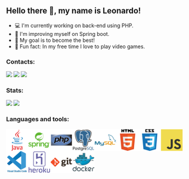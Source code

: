 <h2>Hello there 👋, my name is Leonardo!</h2>

- 💻 I'm currently working on back-end using PHP.
- 🌱 I'm improving myself on Spring boot.
- 🏁 My goal is to become the best!
- 🌟 Fun fact: In my free time I love to play video games.
<!-- - ➕ For more information click <a href='https://LeonardoPinheiroLacerda.github.io'>here</a>. -->

<h3>Contacts: </h3>
<div>
  <a href='mailto:leon.lacerda2015@gmail.com' target="_blank"><img src='https://img.shields.io/badge/Gmail-D14836?style=for-the-badge&logo=gmail&logoColor=white'></a>
  <a href='https://www.linkedin.com/in/leonardo-pinheiro-lacerda-343768156/' target="_blank"><img src='https://img.shields.io/badge/LinkedIn-0077B5?style=for-the-badge&logo=linkedin&logoColor=white'/></a>
  <a href='https://api.whatsapp.com/send?phone=5511953248804' target="_blank"><img src='https://img.shields.io/badge/WhatsApp-25D366?style=for-the-badge&logo=whatsapp&logoColor=white'/></a>
</div>

<h3>Stats:</h3>

<div>
  <img src='https://github-readme-stats.vercel.app/api?username=LeonardoPinheiroLacerda&theme=dracula&show_icons=true' height='200px'>
  <img src='https://github-readme-stats.vercel.app/api/top-langs/?username=LeonardoPinheiroLacerda&theme=dracula&layout=compact' height='200px'>
</div>

<h3>Languages and tools:</h3>

<div>
  <img src='https://github.com/devicons/devicon/blob/master/icons/java/java-original-wordmark.svg' height='60px' align='left'/> 
  <img src='https://github.com/devicons/devicon/blob/master/icons/spring/spring-original-wordmark.svg' height='60px' align='left'/> 
  <img src='https://github.com/devicons/devicon/blob/master/icons/php/php-original.svg' height='60px' align='left'/>
  <img src='https://github.com/devicons/devicon/blob/master/icons/postgresql/postgresql-original-wordmark.svg' height='60px' align='left'/>
  <img src='https://github.com/devicons/devicon/blob/master/icons/mysql/mysql-original-wordmark.svg' height='60px' align='left'/>
  <img src='https://github.com/devicons/devicon/blob/master/icons/html5/html5-original-wordmark.svg' height='60px' align='left'/>
  <img src='https://github.com/devicons/devicon/blob/master/icons/css3/css3-original-wordmark.svg' height='60px' align='left'/>
  <img src='https://github.com/devicons/devicon/blob/master/icons/javascript/javascript-original.svg' height='60px' align='left'/>
  <img src='https://github.com/devicons/devicon/blob/master/icons/vscode/vscode-original-wordmark.svg' height='60px' align='left'/>
  <img src='https://github.com/devicons/devicon/blob/master/icons/heroku/heroku-original-wordmark.svg' height='60px' align='left'/>
  <img src='https://github.com/devicons/devicon/blob/master/icons/git/git-original-wordmark.svg' height='60px' align='left'/>
  <img src='https://github.com/devicons/devicon/blob/master/icons/docker/docker-original-wordmark.svg' height='60px' align='left'/>
</div>

&nbsp;&nbsp;&nbsp;


